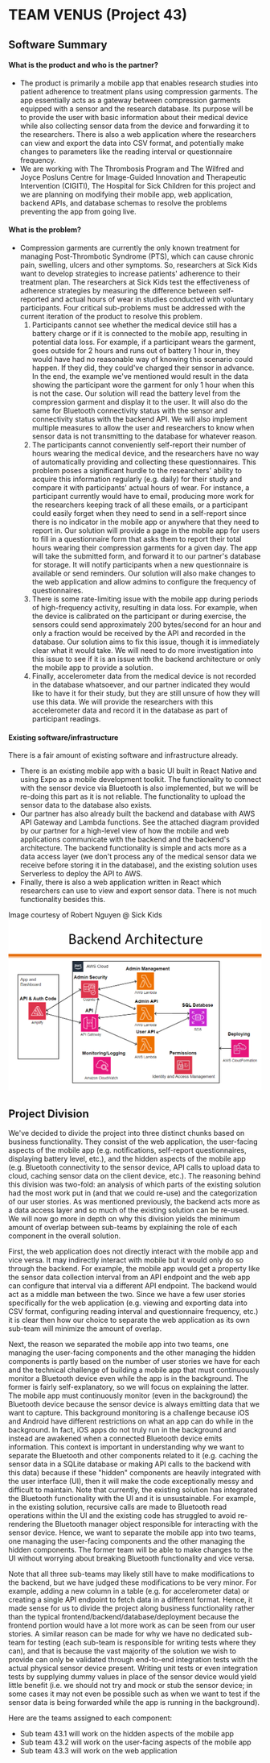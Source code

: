 # TEAM VENUS (Project 43)

## Software Summary

#### What is the product and who is the partner?

* The product is primarily a mobile app that enables research studies into patient adherence to treatment plans using compression garments. The app essentially acts as a gateway between compression garments equipped with a sensor and the research database. Its purpose will be to provide the user with basic information about their medical device while also collecting sensor data from the device and forwarding it to the researchers. There is also a web application where the researchers can view and export the data into CSV format, and potentially make changes to parameters like the reading interval or questionnaire frequency.
* We are working with The Thrombosis Program and The Wilfred and Joyce Posluns Centre for Image-Guided Innovation and Therapeutic Intervention (CIGITI), The Hospital for Sick Children for this project and we are planning on modifying their mobile app, web application, backend APIs, and database schemas to resolve the problems preventing the app from going live.

#### What is the problem?

* Compression garments are currently the only known treatment for managing Post-Thrombotic Syndrome (PTS), which can cause chronic pain, swelling, ulcers and other symptoms. So, researchers at Sick Kids want to develop strategies to increase patients' adherence to their treatment plan. The researchers at Sick Kids test the effectiveness of adherence strategies by measuring the difference between self-reported and actual hours of wear in studies conducted with voluntary participants. Four critical sub-problems must be addressed with the current iteration of the product to resolve this problem.
    1. Participants cannot see whether the medical device still has a battery charge or if it is connected to the mobile app, resulting in potential data loss. For example, if a participant wears the garment, goes outside for 2 hours and runs out of battery 1 hour in, they would have had no reasonable way of knowing this scenario could happen. If they did, they could've charged their sensor in advance. In the end, the example we've mentioned would result in the data showing the participant wore the garment for only 1 hour when this is not the case. Our solution will read the battery level from the compression garment and display it to the user. It will also do the same for Bluetooth connectivity status with the sensor and connectivity status with the backend API. We will also implement multiple measures to allow the user and researchers to know when sensor data is not transmitting to the database for whatever reason.
    2. The participants cannot conveniently self-report their number of hours wearing the medical device, and the researchers have no way of automatically providing and collecting these questionnaires. This problem poses a significant hurdle to the researchers' ability to acquire this information regularly (e.g. daily) for their study and compare it with participants' actual hours of wear. For instance, a participant currently would have to email, producing more work for the researchers keeping track of all these emails, or a participant could easily forget when they need to send in a self-report since there is no indicator in the mobile app or anywhere that they need to report in. Our solution will provide a page in the mobile app for users to fill in a questionnaire form that asks them to report their total hours wearing their compression garments for a given day. The app will take the submitted form, and forward it to our partner's database for storage. It will notify participants when a new questionnaire is available or send reminders. Our solution will also make changes to the web application and allow admins to configure the frequency of questionnaires.
    3. There is some rate-limiting issue with the mobile app during periods of high-frequency activity, resulting in data loss. For example, when the device is calibrated on the participant or during exercise, the sensors could send approximately 200 bytes/second for an hour and only a fraction would be received by the API and recorded in the database. Our solution aims to fix this issue, though it is immediately clear what it would take. We will need to do more investigation into this issue to see if it is an issue with the backend architecture or only the mobile app to provide a solution.
    4. Finally, accelerometer data from the medical device is not recorded in the database whatsoever, and our partner indicated they would like to have it for their study, but they are still unsure of how they will use this data. We will provide the researchers with this accelerometer data and record it in the database as part of participant readings.

#### Existing software/infrastructure

There is a fair amount of existing software and infrastructure already.
 * There is an existing mobile app with a basic UI built in React Native and using Expo as a mobile development toolkit. The functionality to connect with the sensor device via Bluetooth is also implemented, but we will be re-doing this part as it is not reliable. The functionality to upload the sensor data to the database also exists.
 * Our partner has also already built the backend and database with AWS API Gateway and Lambda functions. See the attached diagram provided by our partner for a high-level view of how the mobile and web applications communicate with the backend and the backend's architecture. The backend functionality is simple and acts more as a data access layer (we don't process any of the medical sensor data we receive before storing it in the database), and the existing solution uses Serverless to deploy the API to AWS.
 * Finally, there is also a web application written in React which researchers can use to view and export sensor data. There is not much functionality besides this.

Image courtesy of Robert Nguyen @ Sick Kids
![](backend_architecture.png)

## Project Division

We've decided to divide the project into three distinct chunks based on business functionality. They consist of the web application, the user-facing aspects of the mobile app (e.g. notifications, self-report questionnaires, displaying battery level, etc.), and the hidden aspects of the mobile app (e.g. Bluetooth connectivity to the sensor device, API calls to upload data to cloud, caching sensor data on the client device, etc.). The reasoning behind this division was two-fold: an analysis of which parts of the existing solution had the most work put in (and that we could re-use) and the categorization of our user stories. As was mentioned previously, the backend acts more as a data access layer and so much of the existing solution can be re-used. We will now go more in depth on why this division yields the minimum amount of overlap between sub-teams by explaining the role of each component in the overall solution.

First, the web application does not directly interact with the mobile app and vice versa. It may indirectly interact with mobile but it would only do so through the backend. For example, the mobile app would get a property like the sensor data collection interval from an API endpoint and the web app can configure that interval via a different API endpoint. The backend would act as a middle man between the two. Since we have a few user stories specifically for the web application (e.g. viewing and exporting data into CSV format, configuring reading interval and questionnaire frequency, etc.) it is clear then how our choice to separate the web application as its own sub-team will minimize the amount of overlap.

Next, the reason we separated the mobile app into two teams, one managing the user-facing components and the other managing the hidden components is partly based on the number of user stories we have for each and the technical challenge of building a mobile app that must continuously monitor a Bluetooth device even while the app is in the background. The former is fairly self-explanatory, so we will focus on explaining the latter. The mobile app must continuously monitor (even in the background) the Bluetooth device because the sensor device is always emitting data that we want to capture. This background monitoring is a challenge because iOS and Android have different restrictions on what an app can do while in the background. In fact, iOS apps do not truly run in the background and instead are awakened when a connected Bluetooth device emits information. This context is important in understanding why we want to separate the Bluetooth and other components related to it (e.g. caching the sensor data in a SQLite database or making API calls to the backend with this data) because if these "hidden" components are heavily integrated with the user interface (UI), then it will make the code exceptionally messy and difficult to maintain. Note that currently, the existing solution has integrated the Bluetooth functionality with the UI and it is unsustainable. For example, in the existing solution, recursive calls are made to Bluetooth read operations within the UI and the existing code has struggled to avoid re-rendering the Bluetooth manager object responsible for interacting with the sensor device. Hence, we want to separate the mobile app into two teams, one managing the user-facing components and the other managing the hidden components. The former team will be able to make changes to the UI without worrying about breaking Bluetooth functionality and vice versa.

Note that all three sub-teams may likely still have to make modifications to the backend, but we have judged these modifications to be very minor. For example, adding a new column in a table (e.g. for accelerometer data) or creating a single API endpoint to fetch data in a different format. Hence, it made sense for us to divide the project along business functionality rather than the typical frontend/backend/database/deployment because the frontend portion would have a lot more work as can be seen from our user stories. A similar reason can be made for why we have no dedicated sub-team for testing (each sub-team is responsible for writing tests where they can), and that is because the vast majority of the solution we wish to provide can only be validated through end-to-end integration tests with the actual physical sensor device present. Writing unit tests or even integration tests by supplying dummy values in place of the sensor device would yield little benefit (i.e. we should not try and mock or stub the sensor device; in some cases it may not even be possible such as when we want to test if the sensor data is being forwarded while the app is running in the background).

Here are the teams assigned to each component:
* Sub team 43.1 will work on the hidden aspects of the mobile app
* Sub team 43.2 will work on the user-facing aspects of the mobile app
* Sub team 43.3 will work on the web application
